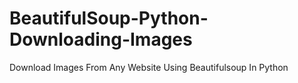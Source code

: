 # BeautifulSoup-Python-Downloading-Images
Download  Images From Any Website Using Beautifulsoup In Python

